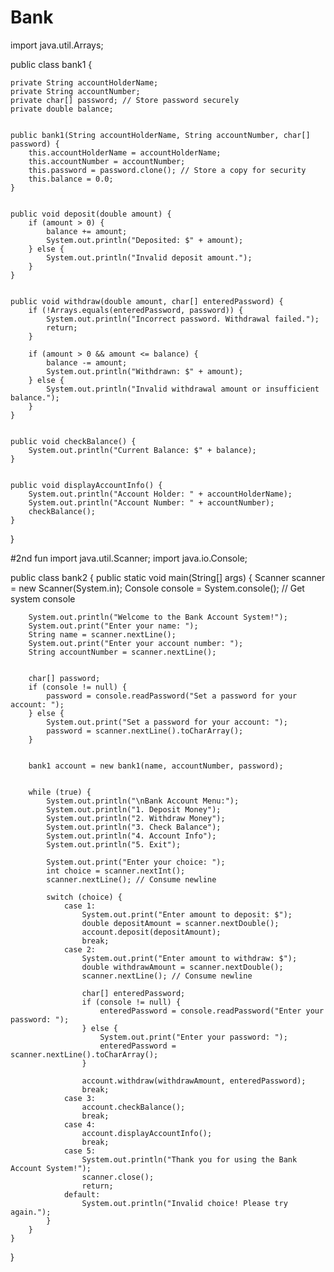 # Bank
import java.util.Arrays;

public class bank1 {

    private String accountHolderName;
    private String accountNumber;
    private char[] password; // Store password securely
    private double balance;

 
    public bank1(String accountHolderName, String accountNumber, char[] password) {
        this.accountHolderName = accountHolderName;
        this.accountNumber = accountNumber;
        this.password = password.clone(); // Store a copy for security
        this.balance = 0.0;
    }

  
    public void deposit(double amount) {
        if (amount > 0) {
            balance += amount;
            System.out.println("Deposited: $" + amount);
        } else {
            System.out.println("Invalid deposit amount.");
        }
    }

   
    public void withdraw(double amount, char[] enteredPassword) {
        if (!Arrays.equals(enteredPassword, password)) {
            System.out.println("Incorrect password. Withdrawal failed.");
            return;
        }

        if (amount > 0 && amount <= balance) {
            balance -= amount;
            System.out.println("Withdrawn: $" + amount);
        } else {
            System.out.println("Invalid withdrawal amount or insufficient balance.");
        }
    }


    public void checkBalance() {
        System.out.println("Current Balance: $" + balance);
    }


    public void displayAccountInfo() {
        System.out.println("Account Holder: " + accountHolderName);
        System.out.println("Account Number: " + accountNumber);
        checkBalance();
    }
}


#2nd fun
import java.util.Scanner;
import java.io.Console;

public class bank2 {
    public static void main(String[] args) {
        Scanner scanner = new Scanner(System.in);
        Console console = System.console(); // Get system console

       
        System.out.println("Welcome to the Bank Account System!");
        System.out.print("Enter your name: ");
        String name = scanner.nextLine();
        System.out.print("Enter your account number: ");
        String accountNumber = scanner.nextLine();


        char[] password;
        if (console != null) {
            password = console.readPassword("Set a password for your account: ");
        } else {
            System.out.print("Set a password for your account: ");
            password = scanner.nextLine().toCharArray();
        }


        bank1 account = new bank1(name, accountNumber, password);


        while (true) {
            System.out.println("\nBank Account Menu:");
            System.out.println("1. Deposit Money");
            System.out.println("2. Withdraw Money");
            System.out.println("3. Check Balance");
            System.out.println("4. Account Info");
            System.out.println("5. Exit");

            System.out.print("Enter your choice: ");
            int choice = scanner.nextInt();
            scanner.nextLine(); // Consume newline

            switch (choice) {
                case 1:
                    System.out.print("Enter amount to deposit: $");
                    double depositAmount = scanner.nextDouble();
                    account.deposit(depositAmount);
                    break;
                case 2:
                    System.out.print("Enter amount to withdraw: $");
                    double withdrawAmount = scanner.nextDouble();
                    scanner.nextLine(); // Consume newline

                    char[] enteredPassword;
                    if (console != null) {
                        enteredPassword = console.readPassword("Enter your password: ");
                    } else {
                        System.out.print("Enter your password: ");
                        enteredPassword = scanner.nextLine().toCharArray();
                    }

                    account.withdraw(withdrawAmount, enteredPassword);
                    break;
                case 3:
                    account.checkBalance();
                    break;
                case 4:
                    account.displayAccountInfo();
                    break;
                case 5:
                    System.out.println("Thank you for using the Bank Account System!");
                    scanner.close();
                    return;
                default:
                    System.out.println("Invalid choice! Please try again.");
            }
        }
    }
}
